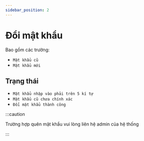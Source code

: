 ```yaml
---
sidebar_position: 2
---
```


# Đổi mật khẩu

Bao gồm các trường:

- `Mật khẩu cũ`
- `Mật khẩu mới`

## Trạng thái

- `Mật khẩu nhập vào phải trên 5 kí tự`
- `Mật khẩu cũ chưa chính xác`
- `Đổi mật khẩu thành công`

:::caution

Trường hợp quên mật khẩu vui lòng liên hệ admin của hệ thống

:::

